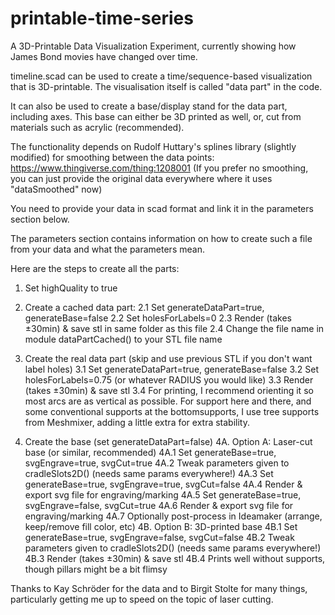 # printable-time-series

A 3D-Printable Data Visualization Experiment, currently showing how James Bond movies have changed over time.

timeline.scad can be used to create a time/sequence-based visualization
that is 3D-printable. The visualisation itself is called "data part"
in the code.

It can also be used to create a base/display stand for
the data part, including axes. This base can either be 3D printed
as well, or, cut from materials such as acrylic (recommended).

The functionality depends on Rudolf Huttary's splines library
(slightly modified) for smoothing between the data points:
https://www.thingiverse.com/thing:1208001
(If you prefer no smoothing, you can just provide the
original data everywhere where it uses "dataSmoothed" now)

You need to provide your data in scad format and
link it in the parameters section below.

The parameters section contains information on how
to create such a file from your data and what the
parameters mean.

Here are the steps to create all the parts:
1. Set highQuality to true

2. Create a cached data part:
2.1 Set generateDataPart=true, generateBase=false
2.2 Set holesForLabels=0
2.3 Render (takes ±30min) & save stl in same folder as this file
2.4 Change the file name in module dataPartCached() to your STL file name

3. Create the real data part (skip and use previous STL if you don't want label holes)
3.1 Set generateDataPart=true, generateBase=false
3.2 Set holesForLabels=0.75 (or whatever RADIUS you would like)
3.3 Render (takes ±30min) & save stl
3.4 For printing, I recommend orienting it so most arcs are as vertical as
    possible. For  support here and there, and some conventional supports
    at the bottomsupports, I use tree supports from Meshmixer, adding
    a little extra for extra stability.

4. Create the base (set generateDataPart=false)
4A. Option A: Laser-cut base (or similar, recommended)
4A.1 Set generateBase=true,  svgEngrave=true,  svgCut=true
4A.2 Tweak parameters given to cradleSlots2D() (needs same params everywhere!)
4A.3 Set generateBase=true,  svgEngrave=true,  svgCut=false
4A.4 Render & export svg file for engraving/marking
4A.5 Set generateBase=true,  svgEngrave=false,  svgCut=true
4A.6 Render & export svg file for engraving/marking
4A.7 Optionally post-process in Ideamaker (arrange, keep/remove fill color, etc)
4B. Option B: 3D-printed base
4B.1 Set generateBase=true,  svgEngrave=false,  svgCut=false
4B.2 Tweak parameters given to cradleSlots2D() (needs same params everywhere!)
4B.3 Render (takes ±30min) & save stl
4B.4 Prints well without supports, though pillars might be a bit flimsy


Thanks to Kay Schröder for the data and to Birgit Stolte for many things, particularly getting me up to speed on the topic of laser cutting.

